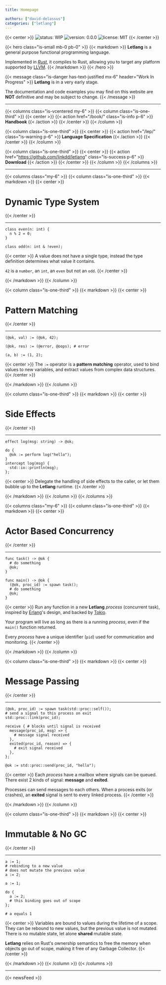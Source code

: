 ```yaml
---
title: Homepage

authors: ["david-delassus"]
categories: ["letlang"]
---
```


{{< center >}}
  ![status: WIP](https://img.shields.io/badge/status-WIP-red)
  ![version: 0.0.0](https://img.shields.io/badge/version-v0.0.0-brightgreen)
  ![license: MIT](https://img.shields.io/badge/license-MIT-blue)
{{< /center >}}

{{< hero class="is-small mb-0 pb-0" >}}
{{< markdown >}}
**Letlang** is a general purpose functional programming language.

Implemented in *[Rust](https://www.rust-lang.org/)*, it compiles to Rust,
allowing you to target any platform supported by [LLVM](https://llvm.org).
{{< /markdown >}}
{{< /hero >}}

{{< message class="is-danger has-text-justified mx-6" header="Work In Progress" >}}
**Letlang** is in a very early stage.

The documentation and code examples you may find on this website are **NOT**
definitive and may be subject to change.
{{< /message >}}

---

{{< columns class="is-vcentered my-6" >}}
{{< column class="is-one-third" >}}
{{< center >}}
{{< action href="/book/" class="is-info p-6" >}}
<i class="fas fa-book"></i>
<b>Handbook</b>
{{< /action >}}
{{< /center >}}
{{< /column >}}

{{< column class="is-one-third" >}}
{{< center >}}
{{< action href="/lep/" class="is-warning p-6" >}}
<i class="fas fa-code"></i>
<b>Language Specification</b>
{{< /action >}}
{{< /center >}}
{{< /column >}}

{{< column class="is-one-third" >}}
{{< center >}}
{{< action href="https://github.com/linkdd/letlang" class="is-success p-6" >}}
<i class="fab fa-github"></i>
<b>Download</b>
{{< /action >}}
{{< /center >}}
{{< /column >}}
{{< /columns >}}

---

{{< columns class="my-6" >}}
{{< column class="is-one-third" >}}
{{< markdown >}}
{{< center >}}
# Dynamic Type System
{{< /center >}}

---

```letlang
class even(n: int) {
  n % 2 = 0;
}

class odd(n: int & !even);
```

{{< center >}}
A value does not have a single type, instead the type definition determines what
value it contains.

`42` is a `number`, an `int`, an `even` but not an `odd`.
{{< /center >}}

{{< /markdown >}}
{{< /column >}}

{{< column class="is-one-third" >}}
{{< markdown >}}
{{< center >}}
# Pattern Matching
{{< /center >}}

---

```letlang
(@ok, val) := (@ok, 42);

(@ok, res) := (@error, @oops); # error

(a, b) := (1, 2);
```

{{< center >}}
The `:=` operator is a **pattern matching** operator, used to bind values to new
variables, and extract values from complex data structures.
{{< /center >}}

{{< /markdown >}}
{{< /column >}}

{{< column class="is-one-third" >}}
{{< markdown >}}
{{< center >}}
# Side Effects
{{< /center >}}

---

```letlang
effect log(msg: string) -> @ok;
```

```letlang
do {
  @ok := perform log("hello");
}
intercept log(msg) {
  std::io::println(msg);
};
```

{{< center >}}
Delegate the handling of side effects to the caller, or let them bubble up to
the **Letlang** runtime.
{{< /center >}}


{{< /markdown >}}
{{< /column >}}
{{< /columns >}}

{{< columns class="my-6" >}}
{{< column class="is-one-third" >}}
{{< markdown >}}
{{< center >}}
# Actor Based Concurrency
{{< /center >}}

---

```letlang
func task() -> @ok {
  # do something
  @ok;
}

func main() -> @ok {
  (@ok, proc_id) := spawn task();
  # do something
  @ok;
}
```

{{< center >}}
Run any function in a new **Letlang** *process* (concurrent task), inspired by
[Erlang](https://www.erlang.org/)'s design, and backed by
[Tokio](https://tokio.rs).

Your program will live as long as there is a running *process*, even if the
`main()` function returned.

Every *process* have a unique identifier (`pid`) used for communication and
monitoring.
{{< /center >}}

{{< /markdown >}}
{{< /column >}}

{{< column class="is-one-third" >}}
{{< markdown >}}
{{< center >}}
# Message Passing
{{< /center >}}

---

```letlang
(@ok, proc_id) := spawn task(std::proc::self());
# send a signal to this process on exit
std::proc::link(proc_id);

receive { # blocks until signal is received
  message(proc_id, msg) => {
    # message signal received
  },
  exited(proc_id, reason) => {
    # exit signal received
  },
};
```

```letlang
@ok := std::proc::send(proc_id, "hello");
```

{{< center >}}
Each *process* have a mailbox where signals can be queued. There exist 2 kinds
of signal: **message** and **exited**.

Processes can send messages to each others. When a process exits (or crashes),
an **exited** signal is sent to every linked process.
{{< /center >}}

{{< /markdown >}}
{{< /column >}}

{{< column class="is-one-third" >}}
{{< markdown >}}
{{< center >}}
# Immutable & No GC
{{< /center >}}

---

```letlang
a := 1;
# rebinding to a new value
# does not mutate the previous value
a := 2;
```

```letlang
a := 1;

do {
  a := 2;
  # this binding goes out of scope
};

# a equals 1
```

{{< center >}}
Variables are bound to values during the lifetime of a scope. They can be
rebound to new values, but the previous value is not mutated. There is no
mutable state, let alone **shared** mutable state.

**Letlang** relies on Rust's ownership semantics to free the memory when objects
go out of scope, making it free of any Garbage Collector.
{{< /center >}}

{{< /markdown >}}
{{< /column >}}
{{< /columns >}}

---

{{< newsFeed >}}
